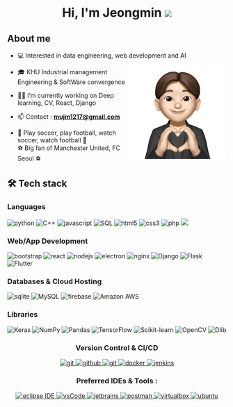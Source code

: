 <h1 align="center">Hi, I'm Jeongmin <img width="30px" src="https://raw.githubusercontent.com/iampavangandhi/iampavangandhi/master/gifs/Hi.gif"></h1>
<h2>About me</h2>

- 💻 Interested in data engineering, web development and AI <img align="right" style="width:14rem; height:auto;" src="https://github.com/jeongmin1217/jeongmin1217/blob/main/jeongmin.png"/>

- 🎓 KHU Industrial management Engineering & SoftWare convergence

- 👨‍💻 I’m currently working on Deep learning, CV, React, Django

- 📫 Contact : **mujm1217@gmail.com**

- 💜 Play soccer, play football, watch soccer, watch football 💜
     <br> ⚽️ Big fan of Manchester United, FC Seoul ⚽️

<h2>🛠 Tech stack</h2>
<h3>Languages</h3>
<p>
     <img src="http://img.shields.io/badge/-Python-3776AB?style=for-the-badge&logo=python&logoColor=ffffff" alt = "python"/>
     <img src="https://img.shields.io/badge/C++%20-%2300599C.svg?style=for-the-badge&logo=c%2B%2B&logoColor=white" alt="C++"></a>
     <img src="https://img.shields.io/badge/Javascript-F7DF1E.svg?style=for-the-badge&logo=javascript&logoColor=black" alt="javascript"/>
     <img alt="SQL" src="https://img.shields.io/badge/SQL%20-%23025E8C.svg?style=for-the-badge&logo=amazon-dynamodb&logoColor=white">
     <img src="https://img.shields.io/badge/html-E34F26.svg?style=for-the-badge&logo=html5&logoColor=white" alt="html5"/> 
     <img src="https://img.shields.io/badge/css-1572B6.svg?style=for-the-badge&logo=css3&logoColor=white" alt="css3"/>
     <img src="https://img.shields.io/badge/-PHP-05122A.svg?style=for-the-badge&logo=php&logoColor=777BB4" alt="php"/>
     <img src="https://img.shields.io/badge/Dart-0175C2?style=for-the-badge&logo=Dart&logoColor=white">
</p>

<h3>Web/App Development</h3>
<p>
    <img src="https://img.shields.io/badge/bootstrap-7952B3.svg?style=for-the-badge&logo=bootstrap&logoColor=white" alt="bootstrap"/>
    <img src="https://img.shields.io/badge/reactjs-61DAFB.svg?style=for-the-badge&logo=react&logoColor=black" alt="react"/>
    <img src="https://img.shields.io/badge/node.js-339933.svg?style=for-the-badge&logo=nodedotjs&logoColor=white" alt="nodejs"/>
    <img src="https://img.shields.io/badge/-Electron-000?style=for-the-badge&logo=Electron&logoColor=white" alt="electron"/>
    <img src="https://img.shields.io/badge/nginx-009639.svg?style=for-the-badge&logo=nginx&logoColor=white" alt="nginx"/> 
    <img alt="Django" src="https://img.shields.io/badge/Django-092E20?style=for-the-badge&logo=django&logoColor=white">
    <img alt="Flask" src="https://img.shields.io/badge/-Flask-05122A?style=for-the-badge&logo=flask&logoColor=white">
     <img alt="Flutter" src="https://img.shields.io/badge/-Flutter-05122A?style=for-the-badge&logo=flutter&logoColor=02569B">
</p>


<h3>Databases & Cloud Hosting</h3>
<p>
    <img src="https://img.shields.io/badge/sqlite-003B57.svg?style=for-the-badge&logo=sqlite&logoColor=white" alt="sqlite"/>
    <img alt="MySQL" src="https://img.shields.io/badge/MySQL-00000F?style=for-the-badge&logo=mysql&logoColor=white">
    <img src="https://img.shields.io/badge/firebase-FFCA28.svg?style=for-the-badge&logo=firebase&logoColor=black" alt="firebase"/>
     <img alt="Amazon AWS" src = "https://img.shields.io/badge/-Amazon%20AWS-000?style=for-the-badge&logo=amazon-aws">
</p>

<h3>Libraries</h3>
<p>
    <img alt="Keras" src="https://img.shields.io/badge/Keras%20-%23D00000.svg?style=for-the-badge&logo=Keras&logoColor=white">
    <img alt="NumPy" src="https://img.shields.io/badge/Numpy%20-%23013243.svg?style=for-the-badge&logo=numpy&logoColor=white">
    <img alt="Pandas" src="https://img.shields.io/badge/Pandas%20-%23150458.svg?style=for-the-badge&logo=pandas&logoColor=white">
    <img alt="TensorFlow" src="https://img.shields.io/badge/TensorFlow%20-%23FF6F00.svg?style=for-the-badge&logo=TensorFlow&logoColor=white">
     <img alt="Scikit-learn" src="https://img.shields.io/badge/scikit_learn-F7931E?style=for-the-badge&logo=scikit-learn&logoColor=white">
     <img alt="OpenCV" src="https://img.shields.io/badge/-OpenCV-05122A?style=for-the-badge&logo=opencv&logoColor=5C3EE8">
     <img alt="Dlib" src="https://img.shields.io/badge/-dlib-D24939?style=for-the-bage&logo=dlib&logoColor=white">
</p>

<h3 align="center">Version Control & CI/CD</h3>
<p align="center">
  <a href="https://git-scm.com/" target="_blank">
    <img src="https://img.shields.io/badge/git-F05032.svg?style=for-the-badge&logo=git&logoColor=white"
      alt="git"/>
  </a>
  <a href="https://github.com/ELanza-48" target="_blank">
    <img src="https://img.shields.io/badge/github-181717.svg?style=for-the-badge&logo=github&logoColor=white" alt="github" />
  </a>
  <a href="https://gitlab.com/Elanza-48" target="_blank">
    <img src="https://img.shields.io/badge/gitlab-181717.svg?style=for-the-badge&logo=gitlab&logoColor=white"
      alt="git"/>
  </a>
    <a href="https://www.docker.com/" target="_blank">
    <img src="https://img.shields.io/badge/docker-2496ED.svg?style=for-the-badge&logo=docker&logoColor=white"
      alt="docker"/>
  </a>
  <a href="https://www.jenkins.io" target="_blank"> 
    <img src="https://img.shields.io/badge/jenkins-D24939.svg?style=for-the-badge&logo=jenkins&logoColor=white" alt="jenkins"/> 
  </a>
</p>

<h3 align="center">Preferred IDEs  & Tools :</h3>
<p align="center"> 
  <a href="https://eclipse.org" target="_blank">
    <img src="https://img.shields.io/badge/eclipse-2C2255.svg?style=for-the-badge&logo=eclipse&logoColor=white" alt="eclipse IDE"/> 
  </a>
  <a href="https://code.visualstudio.com/" target="_blank">
    <img src="https://img.shields.io/badge/vscode-007ACC.svg?style=for-the-badge&logo=visualstudiocode&logoColor=white" alt="vsCode"/> 
  </a>
  <a href="https://www.jetbrains.com/" target="_blank">
    <img src="https://img.shields.io/badge/jetbrains%20IDE-000000.svg?style=for-the-badge&logo=jetbrains&logoColor=white" alt="jetbrains" />
  </a>
  <a href="https://postman.com" target="_blank"> 
    <img src="https://img.shields.io/badge/postman-FF6C37.svg?style=for-the-badge&logo=postman&logoColor=white" alt="postman"/>
  </a>
  <a href="https://www.virtualbox.org/" target="_blank">
    <img src="https://img.shields.io/badge/virtualbox-183A61.svg?style=for-the-badge&logo=virtualbox&logoColor=white"
      alt="virtualbox"/>
  </a>
  <a href="https://ubuntu.com/" target="_blank"> 
    <img src="https://img.shields.io/badge/ubuntu-E95420.svg?style=for-the-badge&logo=ubuntu&logoColor=white" alt="ubuntu"/>
  </a>
</p>
<br/>
